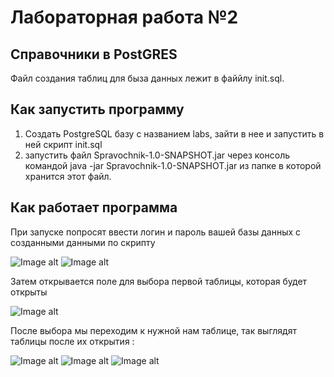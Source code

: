 # Лабораторная работа №2 
## Справочники в PostGRES
Файл создания таблиц для быза данных лежит в файйлу init.sql.
## Как запустить программу
1. Создать PostgreSQL базу с названием labs, зайти в нее и запустить в ней скрипт init.sql
2. запустить файл Spravochnik-1.0-SNAPSHOT.jar через консоль командой java -jar Spravochnik-1.0-SNAPSHOT.jar из папке в которой хранится этот файл.

## Как работает программа
При запуске попросят ввести логин и пароль вашей базы данных с созданными данными по скрипту

![Image alt](https://raw.githubusercontent.com/P0ZiT1V/SpravochnikLab/master/screen/login.png)
![Image alt](https://raw.githubusercontent.com/P0ZiT1V/SpravochnikLab/master/screen/pass.png)

Затем открывается поле для выбора первой таблицы, которая будет открыты

![Image alt](https://raw.githubusercontent.com/P0ZiT1V/SpravochnikLab/master/screen/choose.png)

После выбора мы переходим к нужной нам таблице, так выглядят таблицы после их открытия  :


![Image alt](https://raw.githubusercontent.com/P0ZiT1V/SpravochnikLab/master/screen/cities.png)
![Image alt](https://raw.githubusercontent.com/P0ZiT1V/SpravochnikLab/master/screen/departments.png)
![Image alt](https://raw.githubusercontent.com/P0ZiT1V/SpravochnikLab/master/screen/employees.png)



